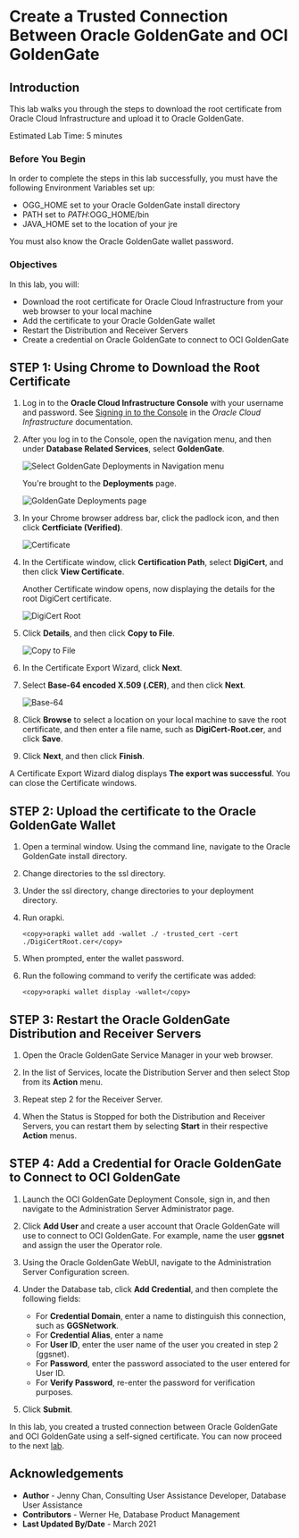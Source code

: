 # Create a Trusted Connection Between Oracle GoldenGate and OCI GoldenGate

## Introduction

This lab walks you through the steps to download the root certificate from Oracle Cloud Infrastructure and upload it to Oracle GoldenGate.

Estimated Lab Time: 5 minutes


### Before You Begin

In order to complete the steps in this lab successfully, you must have the following Environment Variables set up:
* OGG_HOME set to your Oracle GoldenGate install directory
* PATH set to $PATH:$OGG_HOME/bin
* JAVA_HOME set to the location of your jre

You must also know the Oracle GoldenGate wallet password.

### Objectives

In this lab, you will:
* Download the root certificate for Oracle Cloud Infrastructure from your web browser to your local machine
* Add the certificate to your Oracle GoldenGate wallet
* Restart the Distribution and Receiver Servers
* Create a credential on Oracle GoldenGate to connect to OCI GoldenGate

## **STEP 1**: Using Chrome to Download the Root Certificate

1. Log in to the **Oracle Cloud Infrastructure Console** with your username and password. See [Signing in to the Console](https://docs.cloud.oracle.com/en-us/iaas/Content/GSG/Tasks/signingin.htm) in the *Oracle Cloud Infrastructure* documentation.

2.  After you log in to the Console, open the navigation menu, and then under **Database Related Services**, select **GoldenGate**.

    ![Select GoldenGate Deployments in Navigation menu](images/01-01-02.png "Access GoldenGate service")

    You're brought to the **Deployments** page.

    ![GoldenGate Deployments page](images/01-01-02a.png "Deployments page")

3.  In your Chrome browser address bar, click the padlock icon, and then click **Certficiate (Verified)**.

    ![Certificate](images/01-04-certificate.png)

4.  In the Certificate window, click **Certification Path**, select **DigiCert**, and then click **View Certificate**.

    Another Certificate window opens, now displaying the details for the root DigiCert certificate.

    ![DigiCert Root](images/01-04-digicert.png)

5.  Click **Details**, and then click **Copy to File**.

    ![Copy to File](images/01-05.png)

6.  In the Certificate Export Wizard, click **Next**.

7.  Select **Base-64 encoded X.509 (.CER)**, and then click **Next**.

    ![Base-64](images/01-07.png)

8.  Click **Browse** to select a location on your local machine to save the root certificate, and then enter a file name, such as **DigiCert-Root.cer**, and click **Save**.

9.  Click **Next**, and then click **Finish**.

A Certificate Export Wizard dialog displays **The export was successful**. You can close the Certificate windows.

## **STEP 2:** Upload the certificate to the Oracle GoldenGate Wallet

1. Open a terminal window. Using the command line, navigate to the Oracle GoldenGate install directory.

2. Change directories to the ssl directory.

3. Under the ssl directory, change directories to your deployment directory.

4. Run orapki.

   ```
   <copy>orapki wallet add -wallet ./ -trusted_cert -cert ./DigiCertRoot.cer</copy>
   ```

5. When prompted, enter the wallet password.

6. Run the following command to verify the certificate was added:

   ```
   <copy>orapki wallet display -wallet</copy>
   ```

## **STEP 3:** Restart the Oracle GoldenGate Distribution and Receiver Servers

1. Open the Oracle GoldenGate Service Manager in your web browser.

2. In the list of Services, locate the Distribution Server and then select Stop from its **Action** menu.

3. Repeat step 2 for the Receiver Server.

4. When the Status is Stopped for both the Distribution and Receiver Servers, you can restart them by selecting **Start** in their respective **Action** menus.

## **STEP 4:** Add a Credential for Oracle GoldenGate to Connect to OCI GoldenGate

1. Launch the OCI GoldenGate Deployment Console, sign in, and then navigate to the Administration Server Administrator page.

2. Click **Add User** and create a user account that Oracle GoldenGate will use to connect to OCI GoldenGate. For example, name the user **ggsnet** and assign the user the Operator role.

3. Using the Oracle GoldenGate WebUI, navigate to the Administration Server Configuration screen.

4. Under the Database tab, click **Add Credential**, and then complete the following fields:

   * For **Credential Domain**, enter a name to distinguish this connection, such as **GGSNetwork**.
   * For **Credential Alias**,  enter a name
   * For **User ID**, enter the user name of the user you created in step 2 (ggsnet).
   * For **Password**, enter the password associated to the user entered for User ID.
   * For **Verify Password**, re-enter the password for verification purposes.

5. Click **Submit**.

In this lab, you created a trusted connection between Oracle GoldenGate and OCI GoldenGate using a self-signed certificate. You can now proceed to the next [lab](#next).


## Acknowledgements
* **Author** - Jenny Chan, Consulting User Assistance Developer, Database User Assistance
* **Contributors** -  Werner He, Database Product Management
* **Last Updated By/Date** - March 2021


